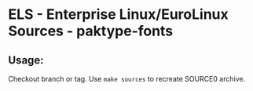 # ELS - Enterprise Linux/EuroLinux Sources - paktype-fonts
 
## Usage:
  Checkout branch or tag. Use `make sources` to recreate  SOURCE0 archive.
